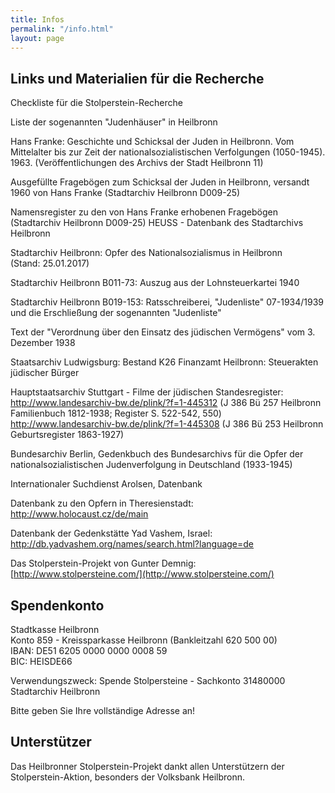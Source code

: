 ```yaml
---
title: Infos
permalink: "/info.html"
layout: page
---
```


## Links und Materialien für die Recherche

Checkliste für die Stolperstein-Recherche

Liste der sogenannten "Judenhäuser" in Heilbronn

Hans Franke: Geschichte und Schicksal der Juden in Heilbronn. 
Vom Mittelalter bis zur Zeit der nationalsozialistischen Verfolgungen (1050-1945). 1963. 
(Veröffentlichungen des Archivs der Stadt Heilbronn 11)
 
Ausgefüllte Fragebögen zum Schicksal der Juden in Heilbronn, versandt 1960 von Hans Franke (Stadtarchiv Heilbronn D009-25)
 
Namensregister zu den von Hans Franke erhobenen Fragebögen (Stadtarchiv Heilbronn D009-25)
HEUSS - Datenbank des Stadtarchivs Heilbronn
  
Stadtarchiv Heilbronn: Opfer des Nationalsozialismus in Heilbronn  
(Stand: 25.01.2017)
 
Stadtarchiv Heilbronn B011-73: Auszug aus der Lohnsteuerkartei 1940
 
Stadtarchiv Heilbronn B019-153: Ratsschreiberei, "Judenliste" 07-1934/1939 und die Erschließung der sogenannten "Judenliste" 
  
Text der "Verordnung über den Einsatz des jüdischen Vermögens" vom 3. Dezember 1938
  
Staatsarchiv Ludwigsburg: Bestand K26 Finanzamt Heilbronn: Steuerakten jüdischer Bürger
     
Hauptstaatsarchiv Stuttgart - Filme der jüdischen Standesregister:
http://www.landesarchiv-bw.de/plink/?f=1-445312  (J 386 Bü 257 Heilbronn Familienbuch 1812-1938; Register S. 522-542, 550)
http://www.landesarchiv-bw.de/plink/?f=1-445308 (J 386 Bü 253 Heilbronn Geburtsregister 1863-1927)
  
Bundesarchiv Berlin, Gedenkbuch des Bundesarchivs für die Opfer der nationalsozialistischen Judenverfolgung in Deutschland (1933-1945) 
 
Internationaler Suchdienst Arolsen, Datenbank 
 
Datenbank zu den Opfern in Theresienstadt: http://www.holocaust.cz/de/main   
 
Datenbank der Gedenkstätte Yad Vashem, Israel: http://db.yadvashem.org/names/search.html?language=de   
 
Das Stolperstein-Projekt von Gunter Demnig: [http://www.stolpersteine.com/](http://www.stolpersteine.com/)

## Spendenkonto

Stadtkasse Heilbronn  
Konto 859 - Kreissparkasse Heilbronn (Bankleitzahl 620 500 00)  
IBAN: DE51 6205 0000 0000 0008 59  
BIC: HEISDE66  

Verwendungszweck: Spende Stolpersteine - Sachkonto 31480000 Stadtarchiv Heilbronn  

Bitte geben Sie Ihre vollständige Adresse an!  

## Unterstützer

Das Heilbronner Stolperstein-Projekt dankt allen Unterstützern der Stolperstein-Aktion, besonders der Volksbank Heilbronn.

